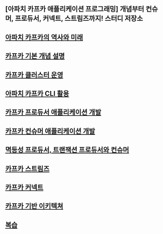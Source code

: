 ## [아파치 카프카 애플리케이션 프로그래밍] 개념부터 컨슈머, 프로듀서, 커넥트, 스트림즈까지! 스터디 저장소 


## [아파치 카프카의 역사와 미래](./01.%20아파치%20카프카의%20역사와%20미래/README.md)
## [카프카 기본 개념 설명](./02.%20카프카%20기본%20개념%20설명/README.md)
## [카프카 클러스터 운영](./03.%20카프카%20클러스터%20운영/README.md)
## [아파치 카프카 CLI 활용](./04.%20아파치%20카프카%20CLI%20활용/README.md)
## [카프카 프로듀서 애플리케이션 개발](./05.%20카프카%20프로듀서%20애플리케이션%20개발/README.md)
## [카프카 컨슈머 애플리케이션 개발](./06.카프카%20컨슈머%20애플리케이션%20개발/README.md)
## [멱등성 프로듀서, 트랜잭션 프로듀서와 컨슈머](./07.멱등성%20프로듀서,%20트랜잭션%20프로듀서와%20컨슈머/README.md)
## [카프카 스트림즈](./08.카프카%20스트림즈/README.md)
## [카프카 커넥트](./09.카프카%20커넥트/README.md)
## [카프카 기반 이키텍쳐](./10.카프카%20기반%20아키텍처/README.md)
## [복습](./11.커리큘럼%20복습/README.md)